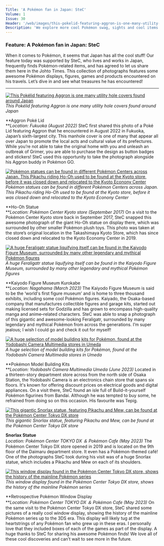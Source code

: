 ```yaml
---
Title: 'A Pokémon fan in Japan: SteC'
Volume: 1
Issue: 30
Header: '/web/images/this-pokelid-featuring-aggron-is-one-many-utility-hole-covers-found-around-japan.jpeg'
Description: 'We explore more cool Pokémon swag, sights and cool items from a fan in Japan called SteC. We also have more Pokémon news and more of your contributions from the Johto Times mailbag!'
---
```

### Feature: A Pokémon fan in Japan: SteC
When it comes to Pokémon, it seems that Japan has all the cool stuff! Our feature today was supported by SteC, who lives and works in Japan, frequently finds Pokémon-related items, and has agreed to let us share them here in the Johto Times. This collection of photographs features some awesome Pokémon displays, figures, games and products encountered on his travels. Let’s dive in and see what treasures he has encountered!
* * *

[![This Pokélid featuring Aggron is one many utility hole covers found around Japan](/web/images/this-pokelid-featuring-aggron-is-one-many-utility-hole-covers-found-around-japan.jpeg)](/web/images/this-pokelid-featuring-aggron-is-one-many-utility-hole-covers-found-around-japan.jpeg)*This Pokélid featuring Aggron is one many utility hole covers found around Japan*

**Aggron Poké Lid  
**_Location: Fukuoka (August 2022)_
SteC first shared this photo of a Poké Lid featuring Aggron that he encountered in August 2022 in Fukuoka, Japan’s sixth-largest city. This manhole cover is one of many that appear all over Japan to promote the local acts and cultural value of its prefectures. While you’re not able to take the original home with you and unleash an outbreak of Grimer, you are able to purchase the design as button badges and stickers! SteC used this opportunity to take the photograph alongside his Aggron buddy in Pokémon GO.

[![Pokémon statues can be found in different Pokémon Centers across Japan. This Pikachu riding Ho-Oh used to be found at the Kyoto store, before it was closed down and relocated to the Kyoto Econony Center](/web/images/pokemon-statues-can-be-found-in-different-pokemon-centers-across-japan-this-pikachu-riding-ho-oh-use.jpeg)](/web/images/pokemon-statues-can-be-found-in-different-pokemon-centers-across-japan-this-pikachu-riding-ho-oh-use.jpeg)*Pokémon statues can be found in different Pokémon Centers across Japan. This Pikachu riding Ho-Oh used to be found at the Kyoto store, before it was closed down and relocated to the Kyoto Econony Center*

**Ho-Oh Statue  
**_Location: Pokémon Center Kyoto store (September 2017)_
On a visit to the Pokémon Center Kyoto store back in September 2017, SteC snapped this awesome photograph of the giant Ho-Oh statue on display there, which was surrounded by other smaller Pokémon plush toys. This photo was taken at the store’s original location in the Takashimaya Kyoto Store, which has since closed down and relocated to the Kyoto Economy Center in 2019.

[![A huge Feraligatr statue liquifying itself can be found in the Kaiyodo Figure Museum, surrounded by many other legendary and mythical Pokémon figures](/web/images/a-huge-feraligatr-statue-liquifying-itself-can-be-found-in-the-kaiyodo-figure-museum-surrounded-by-m.jpeg)](/web/images/a-huge-feraligatr-statue-liquifying-itself-can-be-found-in-the-kaiyodo-figure-museum-surrounded-by-m.jpeg)*A huge Feraligatr statue liquifying itself can be found in the Kaiyodo Figure Museum, surrounded by many other legendary and mythical Pokémon figures*

**Kaiyodo Figure Museum Kurokabe  
**_Location: Nagahama (March 2023)_
The Kaiyodo Figure Museum is said to be the ‘world's first figure museum’ and is home to three thousand exhibits, including some cool Pokémon figures. Kaiyado, the Osaka-based company that manufactures collectible figures and garage kits, started out making licensed sets for Godzilla and has grown to encompass high-quality manga and anime–related characters. SteC was able to snap a photograph of this gigantic and awesome-looking Feraligatr, surrounded by many legendary and mythical Pokémon from across the generations. I’m super jealous; I wish I could go and check it out for myself!

[![A huge selection of model building kits for Pokémon, found at the Yodobashi Camera Multimedia stores in Umeda](/web/images/a-huge-selection-of-model-building-kits-for-pokemon-found-at-the-yodobashi-camera-multimedia-stores-.jpeg)](/web/images/a-huge-selection-of-model-building-kits-for-pokemon-found-at-the-yodobashi-camera-multimedia-stores-.jpeg)*A huge selection of model building kits for Pokémon, found at the Yodobashi Camera Multimedia stores in Umeda*

**Pokémon Model Building Kits  
**_Location: Yodobashi Camera Multimedia Umeda (June 2023)_
Located in a thirteen-story department store across from the north side of Osaka Station, the Yodobashi Camera is an electronics chain store that spans six floors. It's known for offering discount prices on electrical goods and digital appliances. On a visit there, SteC found an isle full of Build-it-yourself Pokémon figurines from Bandai. Although he was tempted to buy some, he refrained from doing so on this occasion. His favourite was Tepig.

[![This gigantic Snorlax statue, featuring Pikachu and Mew, can be found at the Pokémon Center Tokyo DX store](/web/images/this-gigantic-snorlax-statue-featuring-pikachu-and-mew-can-be-found-at-the-pokemon-center-tokyo-dx-s.jpeg)](/web/images/this-gigantic-snorlax-statue-featuring-pikachu-and-mew-can-be-found-at-the-pokemon-center-tokyo-dx-s.jpeg)*This gigantic Snorlax statue, featuring Pikachu and Mew, can be found at the Pokémon Center Tokyo DX store*

**Snorlax Statue**  
_Location: Pokémon Center TOKYO DX ＆ Pokémon Cafe (May 2023)_
The Pokémon Center Tokyo DX store opened in 2019 and is located on the 9th floor of the Daimaru department store. It even has a Pokémon-themed café! One of the photographs SteC took during his visit was of a huge Snorlax statue, which includes a Pikachu and Mew on each of its shoulders.

[![This window display found in the Pokémon Center Tokyo DX store, shows the history of the mainline Pokémon series](/web/images/this-window-display-found-in-the-pokemon-center-tokyo-dx-store-shows-the-history-of-the-mainline-pok.jpeg)](/web/images/this-window-display-found-in-the-pokemon-center-tokyo-dx-store-shows-the-history-of-the-mainline-pok.jpeg)*This window display found in the Pokémon Center Tokyo DX store, shows the history of the mainline Pokémon series*

**Retrospective Pokémon Window Display  
**_Location: Pokémon Center TOKYO DX ＆ Pokémon Cafe (May 2023)_
On the same visit to the Pokémon Center Tokyo DX store, SteC shared some pictures of a really cool window display, showing the history of the mainline Pokémon series up to the 3DS era. This display will likely tug at the heartstrings of any Pokémon fan who grew up in these eras. I personally love that they included boxes of each of the games as part of the display.
A huge thanks to SteC for sharing his awesome Pokémon finds! We love all of these cool discoveries and can’t wait to see more in the future.